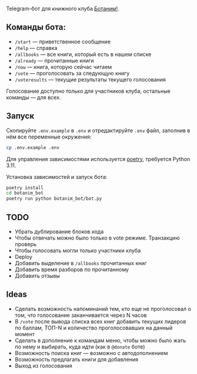 Telegram-бот для книжного клуба [Ботаним!](https://botanim.to.digital).

## Команды бота:

- `/start` — приветственное сообщение
- `/help` — справка
- `/allbooks` — все книги, который есть в нашем списке
- `/already` — прочитанные книги
- `/now` — книга, которую сейчас читаем
- `/vote` — проголосовать за следующую книгу
- `/voteresults` — текущие результаты текущего голосования

Голосование доступно только для участников клуба, остальные команды — для всех.

## Запуск

Скопируйте `.env.example` в `.env` и отредактируйте `.env` файл, заполнив в нём все переменные окружения:

```bash
cp .env.example .env
```

Для управления зависимостями используется [poetry](https://python-poetry.org/),
требуется Python 3.11.

Установка зависимостей и запуск бота:

```bash
poetry install
cd botanim_bot
poetry run python botanim_bot/bot.py
```

## TODO

- Убрать дублирование блоков кода
- Чтобы отвечать можно было только в vote режиме. Транзакцию проверь
- Чтобы голосовать могли только участники клуба
- Deploy
- Добавить выделение в `/allbooks` прочитанных книг
- Добавить время разборов по прочитанному
- Добавить отзывы

## Ideas

- Сделать возможность напоминаний тем, кто еще не проголосовал о том, что голосование заканчивается через N часов
- В `/vote` после вывода списка всех книг добавить текущих лидеров по баллам, ТОП-N и количество проголосовавших на данный момент
- Сделать в дополнение к командам меню, чтобы можно было жать по нему и выбирать, куда идти (как в `@donate` боте)
- Возможность поиска книг — возможно с автодополнением
- Возможность предлагать книги для добавления
- Выход из голосования

